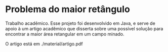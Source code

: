 # Problema do maior retângulo
Trabalho acadêmico.
Esse projeto foi desenvolvido em Java, e serve de apoio à um artigo acadêmico que disserta sobre uma possível solução para encontrar a maior área retangular em um campo minado. 

O artigo está em  ./material/artigo.pdf
